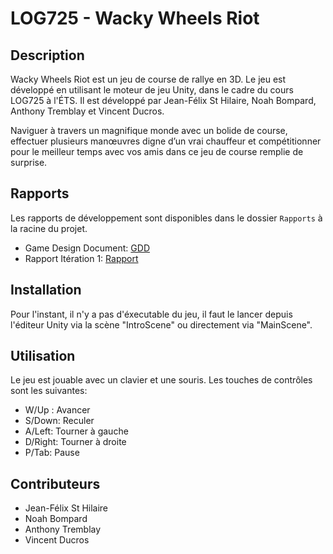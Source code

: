 ﻿# LOG725 - Wacky Wheels Riot

## Description

Wacky Wheels Riot est un jeu de course de rallye en 3D. Le jeu est développé en utilisant le moteur de jeu Unity, dans le cadre du cours LOG725 à l'ÉTS.
Il est développé par Jean-Félix St Hilaire, Noah Bompard, Anthony Tremblay et Vincent Ducros.

Naviguer à travers un magnifique monde avec un bolide de course, effectuer plusieurs manœuvres digne d’un vrai chauffeur et compétitionner pour le meilleur temps avec vos amis dans ce jeu de course remplie de surprise.

## Rapports

Les rapports de développement sont disponibles dans le dossier `Rapports` à la racine du projet.
- Game Design Document: [GDD](Rapports/GDD_Equipe4.pdf)
- Rapport Itération 1: [Rapport](Rapports/Rapport_Iteration1_Equipe4.pdf)

## Installation

Pour l'instant, il n'y a pas d'éxecutable du jeu, il faut le lancer depuis l'éditeur Unity via la scène "IntroScene" ou directement via "MainScene".

## Utilisation

Le jeu est jouable avec un clavier et une souris. Les touches de contrôles sont les suivantes:
- W/Up : Avancer
- S/Down: Reculer
- A/Left: Tourner à gauche
- D/Right: Tourner à droite
- P/Tab: Pause

## Contributeurs

- Jean-Félix St Hilaire
- Noah Bompard
- Anthony Tremblay
- Vincent Ducros

